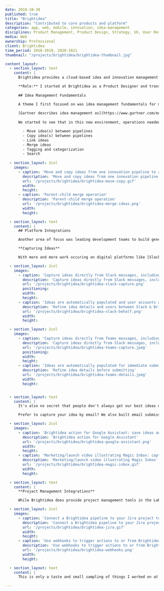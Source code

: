 ```yaml
---
date: 2018-10-30
published: true
title: "Brightidea"
description: "Contributed to core products and platform"
categories: app, web, mobile, innovation, idea-management
disciplines: Product Management, Product Design, Strategy, UX, User Research
media: Web
ownership: Professional
client: Brightidea
time_period: 2018-2019, 2020-2021
thumbnail: "/projects/brightidea/brightidea-thumbnail.jpg"

content_layout:
  - section_layout: text
    content: |
      Brightidea provides a cloud-based idea and innovation management platform that helps companies ensure the best ideas win. Our engaging employee experience and professional-grade management tools make Brightidea the [#1 customer-rated idea management platform](https://www.g2.com/products/brightidea/reviews) for 3 years running. Brightidea has served over 2.5 million users worldwide, and more than $15 billion in customer-reported business impact has been logged on the platform. (All stats as of the time I left the company.)

      **Role:** I started at Brightidea as a Product Designer and transitioned to a Product Management role soon after. As a startup PM with design experience, I most often also supported my team with UX, UI, and interaction design as well as supporting research.
      
      ## Idea Management Fundamentals

      A theme I first focused on was idea management fundamentals for managers, sponsors, moderators, and admins. 
      
      [Gartner describes idea management as](https://www.gartner.com/en/information-technology/glossary/idea-management): "a structured process of generating, capturing, discussing and improving, organizing, evaluating and prioritizing valuable insight or alternative thinking that would otherwise not have emerged through normal processes." While we had many of these workflows covered, a driving insight was that over the recent years, customers had grown from running *an* idea management program or two to running an interconnected system of programs & processes. 
            
      We started to see that in this new environment, operations needed to occur more frequently and at larger scales. New tools were needed to support innovation across organizations. We dug into our users' goals, broke the process down to first principles, evaluated our current offerings, revamped some areas, and built out new capabilities where needed--for example:

        - Move idea(s) between pipelines
        - Copy idea(s) between pipelines
        - Link ideas
        - Merge ideas
        - Tagging and categorization
        - Search
  
  - section_layout: 2col
    images:
      - caption: 'Move and copy ideas from one innovation pipeline to another'
        description: 'Move and copy ideas from one innovation pipeline to another'
        url: '/projects/brightidea/brightidea-move-copy.gif'
        width:
        height:
      - caption: 'Parent-child merge operation'
        description: 'Parent-child merge operation'
        url: '/projects/brightidea/brightidea-merge-ideas.png'
        width:
        height:

  - section_layout: text
    content: |
      ## Platform Integrations

      Another area of focus was leading development teams to build general purpose and native integrations for a variety of user goals including: capturing ideas, augmenting & extending ideas, and project execution. Customers work with extensive software stacks now, and we need to be a node in those ecosystems. 

      **Capturing Ideas**

      With more and more work occuring on digital platforms like [Slack](https://slack.com/apps/A02JKS7S2RL-brightidea?tab=more_info) and [Microsoft Teams](https://appsource.microsoft.com/en-us/product/office/WA200002795?tab=Overview), it is inevitable that employees are going to think of and discuss ideas while interacting on those channels. Unfortunately most of these ideas are ultimately lost in the never-ending chat stream, or are forgotten when the virtual meeting ends. We have built tools to make capturing ideas as frictionless as possible. 

  - section_layout: 2col
    images:
      - caption: 'Capture ideas directly from Slack messages, including images and files'
        description: 'Capture ideas directly from Slack messages, including images and attachments'
        url: '/projects/brightidea/brightidea-slack-capture.png'
        positioning:
        width:
        height:
      - caption: 'Ideas are automatically populated and user accounts are linked for immediate submission; users can also refine or enhance details without leaving the app'
        description: 'Refine idea details and users between Slack & Brightidea'
        url: '/projects/brightidea/brightidea-slack-behalf.png'
        width:
        height:      

  - section_layout: 2col
    images:
      - caption: 'Capture ideas directly from Teams messages, including images and'
        description: 'Capture ideas directly from Slack messages, including images and attachments'
        url: '/projects/brightidea/brightidea-teams-capture.jpeg'
        positioning:
        width:
        height:
      - caption: 'Ideas are automatically populated for immediate submission; users can also refine or enhance details without leaving the app'
        description: 'Refine idea details before submitting'
        url: '/projects/brightidea/brightidea-teams-details.jpeg'
        width:
        height:      


  - section_layout: text
    content: |
      It's also no secret that people don't always get our best ideas during the confines of the 8 hour workday. We built Brightidea skills for [Alexa](https://www.amazon.com/Brightidea-Inc-Home/dp/B07HRKJ62J) and [Google Assistant](https://assistant.google.com/services/a/uid/0000009d03d1b1cd?hl=en-US) in order to make capturing ideas on-the-go or off-hours possible in seconds via voice integrations. Entirely hands-free, Brightidea serves as your external brain securely saving ideas to your inbox to manage when your schedule permits.

      Prefer to capture your idea by email? We also built email submission flows, known as Magic Inbox, to collect ideas at a single, easy-to-remember inbox: *my@brightidea.com*. This amazingly simple UX supports extensive company detection, IP & data protection, idea routing, and even new user registration flows. While there is major complexity hidden behind the scenes, all a user needs to remember is "My Brightidea."

  - section_layout: 2col
    images:
      - caption: 'Brightidea action for Google Assistant: save ideas anytime anywhere using your voice assistant'
        description: 'Brightidea action for Google Assistant'
        url: '/projects/brightidea/brightidea-google-assistant.png'
        width:
        height:
      - caption: 'Marketing/launch video illustrating Magic Inbox: capture ideas including attachments and tags by emailing my@brightidea.com'
        description: 'Marketing/launch video illustrating Magic Inbox'
        url: '/projects/brightidea/brightidea-magic-inbox.gif'
        width:
        height:

  - section_layout: text
    content: |
      **Project Management Integrations**

      While Brightidea does provide project management tools in the Labs product, they are primarily geared towards zero-to-one innovation projects with small teams. One of the top user requests was integration with apps like Jira, Asana, Monday.com, etc. We built a native Jira integration, a bridge to Zapier, and general purpose rules-triggered outgoing webhooks to make these types of connections possible. 

  - section_layout: 2col
    images:
      - caption: 'Connect a Brightidea pipeline to your Jira project to transfer ideas'
        description: 'Connect a Brightidea pipeline to your Jira project to transfer ideas'
        url: '/projects/brightidea/brightidea-jira.gif'
        width:
        height:
      - caption: 'Use webhooks to trigger actions to or from Brightidea, through Zapier or directly to another web app like Airtable, Asana, ServiceNow, Google Sheets, etc.'
        description: 'Use webhooks to trigger actions to or from Brightidea, through Zapier or directly to another web app like Airtable, Asana, ServiceNow, Google Sheets, etc.'
        url: '/projects/brightidea/brightidea-webhooks.png'
        width:
        height:

  - section_layout: text
    content: |
      This is only a taste and small sampling of things I worked on at Brightidea. Read more about [Programs](/projects/brightidea-programs/) and [Whiteboard](/projects/brightidea-whiteboard/) which were both new product launches for which I served as Product Lead. Don't hesitate to [reach out](/contact/) to learn more or to discuss idea & innovation management! 

---
```


<!-- 
#1 Customer Rated Idea and Innovation Management Software for 3 years in a row.

#1 Platform in Customer Reported Business Outcomes from Innovation - that means our customers not only generate better ideas with Brightidea, but they achieve the highest dollar amount of innovation outcomes.

With over 2 million users world wide and $15+ billion in recorded business impact, Brightidea is ranked as the #1 Idea Management Platform globally
-->